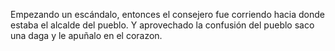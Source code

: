 Empezando un escándalo, entonces el consejero fue corriendo hacia donde estaba el alcalde del pueblo. Y aprovechado la confusión del pueblo saco una daga y le apuñalo en el corazon.
